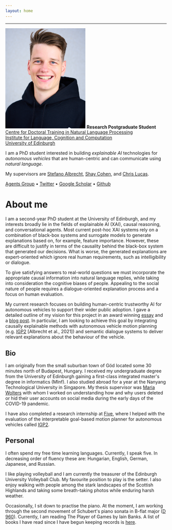 ```yaml
---
layout: home
---
```

<hr />
<div class="intro">
    <img src="assets/portrait.jpg" alt="Portrait of Balint" width="250" class="header_img" />
    <strong>Research Postgraduate Student</strong><br />
    <a href="https://edinburghnlp.inf.ed.ac.uk/cdt/">Centre for Doctoral Training in Natural Language Processing</a><br />
    <a href="http://www.ilcc.inf.ed.ac.uk/">Institute for Language, Cognition and Computation</a><br />
    <a href="https://www.ed.ac.uk/">University of Edinburgh</a>
    <p>
    I am a PhD student interested in building <em>explainable AI</em> technologies for <em>autonomous vehicles</em> that are human-centric and can communicate using <em>natural language</em>.
    </p>
    <p>
    My supervisors are <a href="https://agents.inf.ed.ac.uk/stefano-albrecht/">Stefano Albrecht</a>, <a href="https://homepages.inf.ed.ac.uk/scohen/">Shay Cohen</a>, and <a href="https://homepages.inf.ed.ac.uk/clucas2/">Chris Lucas</a>.
    </p>
    <span>
    <a href="https://agents.inf.ed.ac.uk/">Agents Group</a>
    &bull;
    <a href="https://twitter.com/CubeCC/">Twitter</a>
    &bull;
    <a href="https://scholar.google.com/citations?user=fLyES3oAAAAJ">Google Scholar</a>
    &bull;
    <a href="https://github.com/gyevnarb/">Github</a>
    </span>
</div>

# About me

I am a second-year PhD student at the University of Edinburgh, and my interests broadly lie in the fields of explainable AI (XAI), causal reasoning, and conversational agents.
Most current post-hoc XAI systems rely on a combination of black-box systems and surrogate models to generate explanations based on, for example, feature importance.
However, these are difficult to justify in terms of the causality behind the black-box system that generated our decisions.
What is worse, the generated explanations are expert-oriented which ignore real human requirements, such as intelligibility or dialogue.

To give satisfying answers to real-world questions we must incorporate the appropriate causal information into natural language replies, while taking into consideration the cognitive biases of people.
Appealing to the social nature of people requires a dialogue-oriented explanation process and a focus on human evaluation.

My current research focuses on building human-centric trustworthy AI for autonomous vehicles to support their wider public adoption.
I gave a detailed outline of my vision for this project in an award winning [essay](assets/IEEE_ITS_Essay.pdf) and a [blog post](https://agents.inf.ed.ac.uk/blog/explainable-autonomous-vehicle-intelligence/).
In particular, I am looking to achieve this goal by integrating causally explainable methods with autonomous vehicle motion planning (e.g. [IGP2](https://www.five.ai/igp2) [Albrecht et al., 2021]) and semantic dialogue systems to deliver relevant explanations about the behaviour of the vehicle.


## Bio

I am originally from the small suburban town of Göd located some 30 minutes north of Budapest, Hungary.
I received my undergraduate degree from the University of Edinburgh gaining a first-class integrated master's degree in informatics (MInf).
I also studied abroad for a year at the Nanyang Technological University in Singapore.
My thesis supervisor was [Maria Wolters](https://www.inf.ed.ac.uk/people/staff/Maria_Wolters.html) with whom I worked on understanding how and why users deleted or hid their user accounts on social media during the early days of the COVID-19 pandemic.

I have also completed a research internship at [Five](https://www.five.ai/), where I helped with the evaluation of the interpretable goal-based motion planner for autonomous vehicles called [IGP2](https://www.five.ai/igp2).


## Personal

I often spend my free time learning languages. Currently, I speak five. In decreasing order of fluency these are: Hungarian, English, German, Japanese, and Russian.

I like playing volleyball and I am currently the treasurer of the Edinburgh University Volleyball Club. My favourite position to play is the setter.
I also enjoy walking with people among the stark landscapes of the Scottish Highlands and taking some breath-taking photos while enduring harsh weather.

Occasionally, I sit down to practise the piano. At the moment, I am working through the second movement of Schubert's piano sonata in B-flat major ([D 960](https://youtu.be/MAZ8PA5_gVA)).
Currently, I am reading The Player of Games by Iain Banks. A list of books I have read since I have begun keeping records is [here](https://www.goodreads.com/review/list/62432429).
